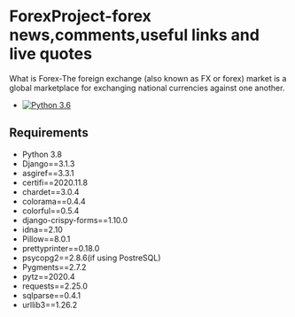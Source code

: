 # ForexProject-forex news,comments,useful links and live quotes
What is Forex-The foreign exchange (also known as FX or forex) market is a global marketplace for exchanging national currencies against one another.
- [![Python 3.6](https://img.shields.io/badge/python-3.8-green.svg)](https://www.python.org/)
## Requirements
* Python 3.8
* Django==3.1.3
* asgiref==3.3.1
* certifi==2020.11.8
* chardet==3.0.4
* colorama==0.4.4
* colorful==0.5.4
* django-crispy-forms==1.10.0
* idna==2.10
* Pillow==8.0.1
* prettyprinter==0.18.0
* psycopg2==2.8.6(if using PostreSQL)
* Pygments==2.7.2
* pytz==2020.4
* requests==2.25.0
* sqlparse==0.4.1
* urllib3==1.26.2

